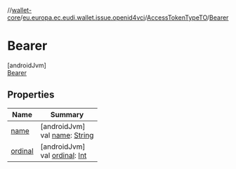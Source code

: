 //[wallet-core](../../../../index.md)/[eu.europa.ec.eudi.wallet.issue.openid4vci](../../index.md)/[AccessTokenTypeTO](../index.md)/[Bearer](index.md)

# Bearer

[androidJvm]\
[Bearer](index.md)

## Properties

| Name | Summary |
|---|---|
| [name](../../-grant-t-o/-pre-authorized-code-grant/index.md#-372974862%2FProperties%2F1615067946) | [androidJvm]<br>val [name](../../-grant-t-o/-pre-authorized-code-grant/index.md#-372974862%2FProperties%2F1615067946): [String](https://kotlinlang.org/api/latest/jvm/stdlib/kotlin/-string/index.html) |
| [ordinal](../../-grant-t-o/-pre-authorized-code-grant/index.md#-739389684%2FProperties%2F1615067946) | [androidJvm]<br>val [ordinal](../../-grant-t-o/-pre-authorized-code-grant/index.md#-739389684%2FProperties%2F1615067946): [Int](https://kotlinlang.org/api/latest/jvm/stdlib/kotlin/-int/index.html) |
